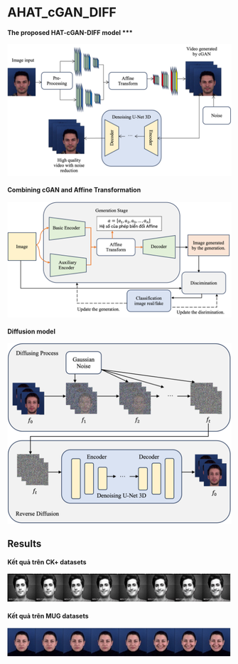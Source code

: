 # AHAT_cGAN_DIFF

#### The proposed HAT-cGAN-DIFF model ***
<img src="AHAT img/Model.png">

#### Combining cGAN and Affine Transformation
<img src="AHAT img/CGAN_Affine.png">

#### Diffusion model
<img src="AHAT img/Diffusion_model.png">

## Results
#### Kết quả trên CK+ datasets
<img src="AHAT img/Result_CK+.jpg">

#### Kết quả trên MUG datasets
<img src="AHAT img/Results_MUG.jpg">

